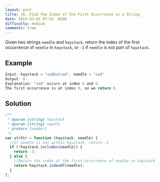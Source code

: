 ```yaml
---
layout: post
title: 28. Find the Index of the First Occurrence in a String
date: 2023-03-03 07:54 -0500
difficulty: medium
comments: true
---
```


Given two strings `needle` and `haystack`, return the index of the first occurrence of `needle` in `haystack`, or `-1` if `needle` is not part of `haystack`.

## Example

```javascript
Input: haystack = "sadbutsad", needle = "sad"
Output: 0
Explanation: "sad" occurs at index 0 and 6.
The first occurrence is at index 0, so we return 0.
```

## Solution

```javascript
/**
 * @param {string} haystack
 * @param {string} needle
 * @return {number}
 */
var strStr = function (haystack, needle) {
  //If needle is not within haystack, return -1
  if (!haystack.includes(needle)) {
    return -1;
  } else {
    //Return the index of the first occurrence of needle in haystack
    return haystack.indexOf(needle);
  }
};
```

